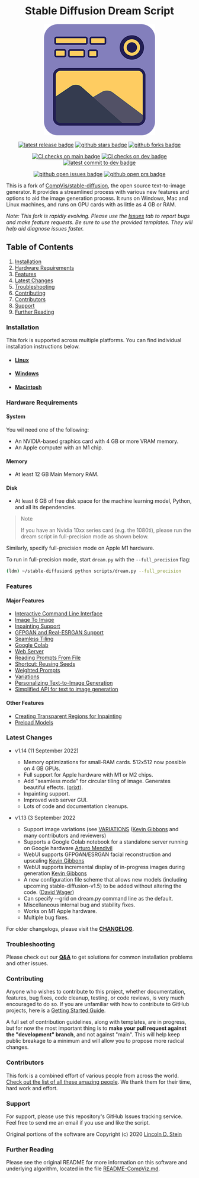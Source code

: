 <div align="center">

# Stable Diffusion Dream Script

![project logo](docs/assets/logo.png)

[![latest release badge]][latest release link] [![github stars badge]][github stars link] [![github forks badge]][github forks link]

[![CI checks on main badge]][CI checks on main link] [![CI checks on dev badge]][CI checks on dev link] [![latest commit to dev badge]][latest commit to dev link]

[![github open issues badge]][github open issues link] [![github open prs badge]][github open prs link]

[CI checks on dev badge]: https://flat.badgen.net/github/checks/lstein/stable-diffusion/development?label=CI%20status%20on%20dev&cache=900&icon=github
[CI checks on dev link]: https://github.com/lstein/stable-diffusion/actions?query=branch%3Adevelopment
[CI checks on main badge]: https://flat.badgen.net/github/checks/lstein/stable-diffusion/main?label=CI%20status%20on%20main&cache=900&icon=github
[CI checks on main link]: https://github.com/lstein/stable-diffusion/actions?query=branch%3Amain
[github forks badge]: https://flat.badgen.net/github/forks/lstein/stable-diffusion?icon=github
[github forks link]: https://useful-forks.github.io/?repo=lstein%2Fstable-diffusion
[github open issues badge]: https://flat.badgen.net/github/open-issues/lstein/stable-diffusion?icon=github
[github open issues link]: https://github.com/lstein/stable-diffusion/issues?q=is%3Aissue+is%3Aopen
[github open prs badge]: https://flat.badgen.net/github/open-prs/lstein/stable-diffusion?icon=github
[github open prs link]: https://github.com/lstein/stable-diffusion/pulls?q=is%3Apr+is%3Aopen
[github stars badge]: https://flat.badgen.net/github/stars/lstein/stable-diffusion?icon=github
[github stars link]: https://github.com/lstein/stable-diffusion/stargazers
[latest commit to dev badge]: https://flat.badgen.net/github/last-commit/lstein/stable-diffusion/development?icon=github&color=yellow&label=last%20dev%20commit&cache=900
[latest commit to dev link]: https://github.com/lstein/stable-diffusion/commits/development
[latest release badge]: https://flat.badgen.net/github/release/lstein/stable-diffusion/development?icon=github
[latest release link]: https://github.com/lstein/stable-diffusion/releases
</div>

This is a fork of [CompVis/stable-diffusion](https://github.com/CompVis/stable-diffusion), the open
source text-to-image generator. It provides a streamlined process with various new features and
options to aid the image generation process. It runs on Windows, Mac and Linux machines, and runs on
GPU cards with as little as 4 GB or RAM.

_Note: This fork is rapidly evolving. Please use the
[Issues](https://github.com/lstein/stable-diffusion/issues) tab to report bugs and make feature
requests. Be sure to use the provided templates. They will help aid diagnose issues faster._

## Table of Contents

1. [Installation](#installation)
2. [Hardware Requirements](#hardware-requirements)
3. [Features](#features)
4. [Latest Changes](#latest-changes)
5. [Troubleshooting](#troubleshooting)
6. [Contributing](#contributing)
7. [Contributors](#contributors)
8. [Support](#support)
9. [Further Reading](#further-reading)

### Installation

This fork is supported across multiple platforms. You can find individual installation instructions
below.

- #### [Linux](docs/installation/INSTALL_LINUX.md)

- #### [Windows](docs/installation/INSTALL_WINDOWS.md)

- #### [Macintosh](docs/installation/INSTALL_MAC.md)

### Hardware Requirements

#### System

You wil need one of the following:

- An NVIDIA-based graphics card with 4 GB or more VRAM memory.
- An Apple computer with an M1 chip.

#### Memory

- At least 12 GB Main Memory RAM.

#### Disk

- At least 6 GB of free disk space for the machine learning model, Python, and all its dependencies.

> Note
>
> If you have an Nvidia 10xx series card (e.g. the 1080ti), please run the dream script in
> full-precision mode as shown below.

Similarly, specify full-precision mode on Apple M1 hardware.

To run in full-precision mode, start `dream.py` with the `--full_precision` flag:

```bash
(ldm) ~/stable-diffusion$ python scripts/dream.py --full_precision
```

### Features

#### Major Features

- [Interactive Command Line Interface](docs/features/CLI.md)
- [Image To Image](docs/features/IMG2IMG.md)
- [Inpainting Support](docs/features/INPAINTING.md)
- [GFPGAN and Real-ESRGAN Support](docs/features/UPSCALE.md)
- [Seamless Tiling](docs/features/OTHER.md#seamless-tiling)
- [Google Colab](docs/features/OTHER.md#google-colab)
- [Web Server](docs/features/WEB.md)
- [Reading Prompts From File](docs/features/OTHER.md#reading-prompts-from-a-file)
- [Shortcut: Reusing Seeds](docs/features/OTHER.md#shortcuts-reusing-seeds)
- [Weighted Prompts](docs/features/OTHER.md#weighted-prompts)
- [Variations](docs/features/VARIATIONS.md)
- [Personalizing Text-to-Image Generation](docs/features/TEXTUAL_INVERSION.md)
- [Simplified API for text to image generation](docs/features/OTHER.md#simplified-api)

#### Other Features

- [Creating Transparent Regions for Inpainting](docs/features/INPAINTING.md#creating-transparent-regions-for-inpainting)
- [Preload Models](docs/features/OTHER.md#preload-models)

### Latest Changes

- v1.14 (11 September 2022)

  - Memory optimizations for small-RAM cards. 512x512 now possible on 4 GB GPUs.
  - Full support for Apple hardware with M1 or M2 chips.
  - Add "seamless mode" for circular tiling of image. Generates beautiful effects.
    ([prixt](https://github.com/prixt)).
  - Inpainting support.
  - Improved web server GUI.
  - Lots of code and documentation cleanups.

- v1.13 (3 September 2022

  - Support image variations (see [VARIATIONS](docs/features/VARIATIONS.md)
    ([Kevin Gibbons](https://github.com/bakkot) and many contributors and reviewers)
  - Supports a Google Colab notebook for a standalone server running on Google hardware
    [Arturo Mendivil](https://github.com/artmen1516)
  - WebUI supports GFPGAN/ESRGAN facial reconstruction and upscaling
    [Kevin Gibbons](https://github.com/bakkot)
  - WebUI supports incremental display of in-progress images during generation
    [Kevin Gibbons](https://github.com/bakkot)
  - A new configuration file scheme that allows new models (including upcoming
    stable-diffusion-v1.5) to be added without altering the code.
    ([David Wager](https://github.com/maddavid12))
  - Can specify --grid on dream.py command line as the default.
  - Miscellaneous internal bug and stability fixes.
  - Works on M1 Apple hardware.
  - Multiple bug fixes.

For older changelogs, please visit the **[CHANGELOG](docs/features/CHANGELOG.md)**.

### Troubleshooting

Please check out our **[Q&A](docs/help/TROUBLESHOOT.md)** to get solutions for common installation
problems and other issues.

### Contributing

Anyone who wishes to contribute to this project, whether documentation, features, bug fixes, code
cleanup, testing, or code reviews, is very much encouraged to do so. If you are unfamiliar with how
to contribute to GitHub projects, here is a
[Getting Started Guide](https://opensource.com/article/19/7/create-pull-request-github).

A full set of contribution guidelines, along with templates, are in progress, but for now the most
important thing is to **make your pull request against the "development" branch**, and not against
"main". This will help keep public breakage to a minimum and will allow you to propose more radical
changes.

### Contributors

This fork is a combined effort of various people from across the world.
[Check out the list of all these amazing people](docs/other/CONTRIBUTORS.md). We thank them for
their time, hard work and effort.

### Support

For support, please use this repository's GitHub Issues tracking service. Feel free to send me an
email if you use and like the script.

Original portions of the software are Copyright (c) 2020
[Lincoln D. Stein](https://github.com/lstein)

### Further Reading

Please see the original README for more information on this software and underlying algorithm,
located in the file [README-CompViz.md](docs/other/README-CompViz.md).
